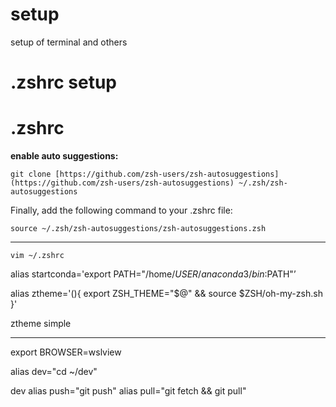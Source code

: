 # setup
setup of terminal and others

# .zshrc setup
# .zshrc

**enable auto suggestions:** 

`git clone [https://github.com/zsh-users/zsh-autosuggestions](https://github.com/zsh-users/zsh-autosuggestions) ~/.zsh/zsh-autosuggestions`

Finally, add the following command to your .zshrc file:

`source ~/.zsh/zsh-autosuggestions/zsh-autosuggestions.zsh`

---

`vim ~/.zshrc`

alias startconda='export PATH="/home/$USER/anaconda3/bin:$PATH"’

alias ztheme='(){ export ZSH_THEME="$@" && source $ZSH/oh-my-zsh.sh }'

ztheme simple

---

export BROWSER=wslview

alias dev="cd ~/dev"

dev
alias push="git push"
alias pull="git fetch && git pull"